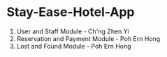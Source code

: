 # Stay-Ease-Hotel-App

1. User and Staff Module - Ch'ng Zhen Yi
2. Reservation and Payment Module - Poh Ern Hong
3. Lost and Found Module - Poh Ern Hong
